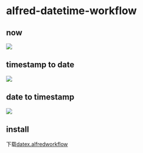# alfred-datetime-workflow

## now

![](https://github.com/ltfred/alfred-datetime-workflow/images/image1.png)

## timestamp to date

![](https://github.com/ltfred/alfred-datetime-workflow/images/image2.png)

## date to timestamp

![](https://github.com/ltfred/alfred-datetime-workflow/images/image3.png)

## install

下载[datex.alfredworkflow](https://github.com/ltfred/alfred-datetime-workflow/releases/download/v1.0/datex.alfredworkflow)
